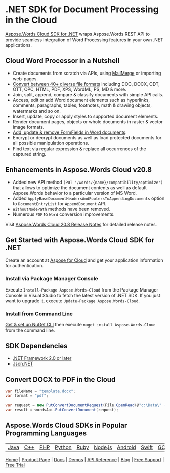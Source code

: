# .NET SDK for Document Processing in the Cloud

[Aspose.Words Cloud SDK for .NET](https://products.aspose.cloud/words/net) wraps Aspose.Words REST API to provide seamless integration of Word Processing features in your own .NET applications.

## Cloud Word Processor in a Nutshell

- Create documents from scratch via APIs, using [MailMerge](https://docs.aspose.cloud/display/wordscloud/Working+with+Mail+Merge) or importing web-pages.
- [Convert between 40+ diverse file formats](https://docs.aspose.cloud/display/wordscloud/Supported+File+Formats) including DOC, DOCX, ODT, OTT, OPC, HTML, PDF, XPS, WordML, PS, MD & more.
- Join, split, append, compare & classify documents with simple API calls.
- Access, edit or add Word document elements such as hyperlinks, comments, paragraphs, tables, footnotes, math & drawing objects, watermarks and so on.
- Insert, update, copy or apply styles to supported document elements.
- Render document pages, objects or whole documents in raster & vector image formats.
- [Add, update & remove FormFields in Word documents](https://docs.aspose.cloud/display/wordscloud/Working+with+FormFields).
- Encrypt or decrypt documents as well as load protected documents for all possible manipulation operations.
- Find text via regular expression & replace all occurrences of the captured string.

## Enhancements in Aspose.Words Cloud v20.8

- Added new API method `(PUT '/words/{name}/compatibility/optimize')` that allows to optimize the document contents as well as default Aspose.Words behavior to a particular version of MS Word.
- Added `ApplyBaseDocumentHeadersAndFootersToAppendingDocuments` option to `DocumentEntryList` for `AppendDocument` API.
- `WithoutNodePath` methods have been removed.
- Numerous `PDF` to `Word` conversion improvements.

Visit [Aspose.Words Cloud 20.8 Release Notes](https://docs.aspose.cloud/display/wordscloud/Aspose.Words+Cloud+20.8+Release+Notes) for detailed release notes.

## Get Started with Aspose.Words Cloud SDK for .NET

Create an account at [Aspose for Cloud](https://dashboard.aspose.cloud/#/apps) and get your application information for authentication. 

### Install via Package Manager Console

Execute `Install-Package Aspose.Words-Cloud` from the Package Manager Console in Visual Studio to fetch the latest version of .NET SDK. If you just want to upgrade it, execute `Update-Package Aspose.Words-Cloud`.

### Install from Command Line

[Get & set up NuGet CLI](https://docs.microsoft.com/en-us/nuget/reference/nuget-exe-cli-reference) then execute `nuget install Aspose.Words-Cloud` from the command line.

## SDK Dependencies

- [.NET Framework 2.0 or later](https://dotnet.microsoft.com/download)
- [Json.NET](https://dotnet.microsoft.com/download)

## Convert DOCX to PDF in the Cloud

```csharp
var fileName = "template.docx";
var format = "pdf";

var request = new PutConvertDocumentRequest(File.OpenRead(@"c:\Data\" + fileName), format);
var result = wordsApi.PutConvertDocument(request);
```

## Aspose.Words Cloud SDKs in Popular Programming Languages

|   |   |   |   |   |   |   |   |   |
|---|---|---|---|---|---|---|---|---|
| [Java](https://github.com/aspose-words-cloud/aspose-words-cloud-java) | [C++](https://github.com/aspose-words-cloud/aspose-words-cloud-cpp) | [PHP](https://github.com/aspose-words-cloud/aspose-words-cloud-cpp) | [Python](https://github.com/aspose-words-cloud/aspose-words-cloud-python) | [Ruby](https://github.com/aspose-words-cloud/aspose-words-cloud-ruby)  | [Node.js](https://github.com/aspose-words-cloud/aspose-words-cloud-node) | [Android](https://github.com/aspose-words-cloud/aspose-words-cloud-android)  | [Swift](https://github.com/aspose-words-cloud/aspose-words-cloud-swift) | [GO](https://github.com/aspose-words-cloud/aspose-words-cloud-go) |

[Home](https://www.aspose.cloud/) | [Product Page](https://products.aspose.cloud/words/net) | [Docs](https://docs.aspose.cloud/display/wordscloud/Home) | [Demos](https://products.aspose.app/words/family) | [API Reference](https://apireference.aspose.cloud/words/) | [Blog](https://blog.aspose.cloud/category/words/) | [Free Support](https://forum.aspose.cloud/c/words) | [Free Trial](https://purchase.aspose.cloud/trial)
